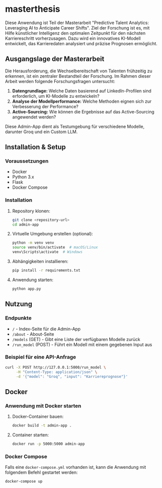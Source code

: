 # masterthesis

Diese Anwendung ist Teil der Masterarbeit "Predictive Talent Analytics: Leveraging AI to Anticipate Career Shifts". Ziel der Forschung ist es, mit Hilfe künstlicher Intelligenz den optimalen Zeitpunkt für den nächsten Karriereschritt vorherzusagen. Dazu wird ein innovatives KI-Modell entwickelt, das Karrieredaten analysiert und präzise Prognosen ermöglicht.

## Ausgangslage der Masterarbeit

Die Herausforderung, die Wechselbereitschaft von Talenten frühzeitig zu erkennen, ist ein zentraler Bestandteil der Forschung. Im Rahmen dieser Arbeit werden folgende Forschungsfragen untersucht:

1. **Datengrundlage:** Welche Daten basierend auf LinkedIn-Profilen sind erforderlich, um KI-Modelle zu entwickeln?
2. **Analyse der Modellperformance:** Welche Methoden eignen sich zur Verbesserung der Performance?
3. **Active-Sourcing:** Wie können die Ergebnisse auf das Active-Sourcing angewendet werden?

Diese Admin-App dient als Testumgebung für verschiedene Modelle, darunter Groq und ein Custom LLM.

## Installation & Setup

### Voraussetzungen
- Docker
- Python 3.x
- Flask
- Docker Compose 

### Installation
1. Repository klonen:
   ```bash
   git clone <repository-url>
   cd admin-app
   ```
2. Virtuelle Umgebung erstellen (optional):
   ```bash
   python -m venv venv
   source venv/bin/activate  # macOS/Linux
   venv\Scripts\activate  # Windows
   ```
3. Abhängigkeiten installieren:
   ```bash
   pip install -r requirements.txt
   ```
4. Anwendung starten:
   ```bash
   python app.py
   ```

## Nutzung

### Endpunkte
- `/` - Index-Seite für die Admin-App
- `/about` - About-Seite
- `/models` (GET) - Gibt eine Liste der verfügbaren Modelle zurück
- `/run_model` (POST) - Führt ein Modell mit einem gegebenen Input aus

### Beispiel für eine API-Anfrage
```bash
curl -X POST http://127.0.0.1:5000/run_model \
     -H "Content-Type: application/json" \
     -d '{"model": "Groq", "input": "Karriereprognose"}'
```

## Docker
### Anwendung mit Docker starten
1. Docker-Container bauen:
   ```bash
   docker build -t admin-app .
   ```
2. Container starten:
   ```bash
   docker run -p 5000:5000 admin-app
   ```

### Docker Compose
Falls eine `docker-compose.yml` vorhanden ist, kann die Anwendung mit folgendem Befehl gestartet werden:
```bash
docker-compose up
```


